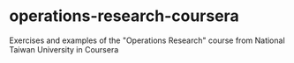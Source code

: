 # operations-research-coursera
Exercises and examples of the "Operations Research" course from National Taiwan University in Coursera
